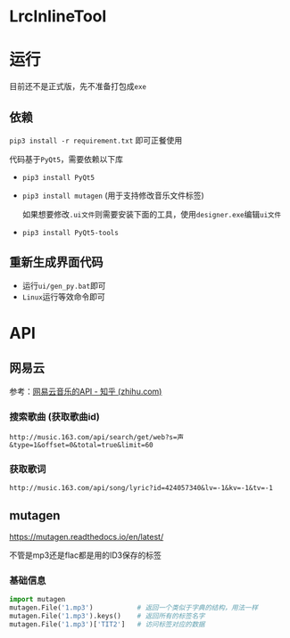 # LrcInlineTool



# 运行

目前还不是正式版，先不准备打包成`exe`

## 依赖

`pip3 install -r requirement.txt` 即可正餐使用

代码基于`PyQt5`，需要依赖以下库

+ `pip3 install PyQt5`

+ `pip3 install mutagen` (用于支持修改音乐文件标签)

  如果想要修改`.ui文件`则需要安装下面的工具，使用`designer.exe`编辑`ui文件`

+ `pip3 install PyQt5-tools`

## 重新生成界面代码

+ 运行`ui/gen_py.bat`即可
+ `Linux`运行等效命令即可



# API

## 网易云

参考：[网易云音乐的API - 知乎 (zhihu.com)](https://www.zhihu.com/column/p/21326015?utm_medium=social&utm_source=weibo)

### 搜索歌曲 (获取歌曲id)

`http://music.163.com/api/search/get/web?s=声&type=1&offset=0&total=true&limit=60`

### 获取歌词

`http://music.163.com/api/song/lyric?id=424057340&lv=-1&kv=-1&tv=-1`



## mutagen

https://mutagen.readthedocs.io/en/latest/

不管是mp3还是flac都是用的ID3保存的标签

### 基础信息

```Python
import mutagen
mutagen.File('1.mp3')			# 返回一个类似于字典的结构，用法一样
mutagen.File('1.mp3').keys() 	# 返回所有的标签名字
mutagen.File('1.mp3')['TIT2']	# 访问标签对应的数据
```

